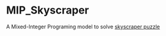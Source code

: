 # MIP_Skyscraper

A Mixed-Integer Programing model to solve [skyscraper puzzle](https://krazydad.com/skyscraper/)
